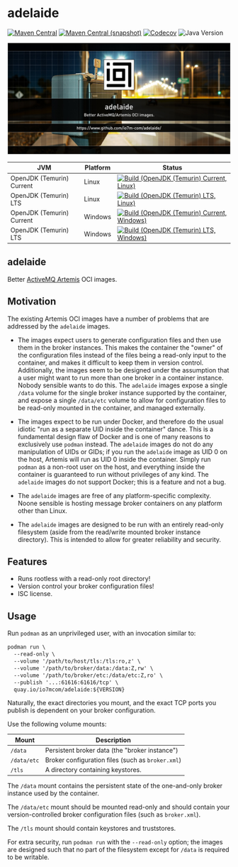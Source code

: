 adelaide
===

[![Maven Central](https://img.shields.io/maven-central/v/com.io7m.adelaide/com.io7m.adelaide.svg?style=flat-square)](http://search.maven.org/#search%7Cga%7C1%7Cg%3A%22com.io7m.adelaide%22)
[![Maven Central (snapshot)](https://img.shields.io/nexus/s/com.io7m.adelaide/com.io7m.adelaide?server=https%3A%2F%2Fs01.oss.sonatype.org&style=flat-square)](https://s01.oss.sonatype.org/content/repositories/snapshots/com/io7m/adelaide/)
[![Codecov](https://img.shields.io/codecov/c/github/io7m-com/adelaide.svg?style=flat-square)](https://codecov.io/gh/io7m-com/adelaide)
![Java Version](https://img.shields.io/badge/23-java?label=java&color=a1e65c)

![com.io7m.adelaide](./src/site/resources/adelaide.jpg?raw=true)

| JVM | Platform | Status |
|-----|----------|--------|
| OpenJDK (Temurin) Current | Linux | [![Build (OpenJDK (Temurin) Current, Linux)](https://img.shields.io/github/actions/workflow/status/io7m-com/adelaide/main.linux.temurin.current.yml)](https://www.github.com/io7m-com/adelaide/actions?query=workflow%3Amain.linux.temurin.current)|
| OpenJDK (Temurin) LTS | Linux | [![Build (OpenJDK (Temurin) LTS, Linux)](https://img.shields.io/github/actions/workflow/status/io7m-com/adelaide/main.linux.temurin.lts.yml)](https://www.github.com/io7m-com/adelaide/actions?query=workflow%3Amain.linux.temurin.lts)|
| OpenJDK (Temurin) Current | Windows | [![Build (OpenJDK (Temurin) Current, Windows)](https://img.shields.io/github/actions/workflow/status/io7m-com/adelaide/main.windows.temurin.current.yml)](https://www.github.com/io7m-com/adelaide/actions?query=workflow%3Amain.windows.temurin.current)|
| OpenJDK (Temurin) LTS | Windows | [![Build (OpenJDK (Temurin) LTS, Windows)](https://img.shields.io/github/actions/workflow/status/io7m-com/adelaide/main.windows.temurin.lts.yml)](https://www.github.com/io7m-com/adelaide/actions?query=workflow%3Amain.windows.temurin.lts)|

## adelaide

Better [ActiveMQ Artemis](https://activemq.apache.org/components/artemis/) OCI
images.

## Motivation

The existing Artemis OCI images have a number of problems that are addressed
by the `adelaide` images.

* The images expect users to generate configuration files and then use them
  in the broker instances. This makes the container the "owner" of the
  configuration files instead of the files being a read-only input to the
  container, and makes it difficult to keep them in version control.
  Additionally, the images seem to be designed under the assumption that a user
  might want to run more than one broker in a container instance. Nobody
  sensible wants to do this. The `adelaide` images expose a single `/data`
  volume for the single broker instance supported by the container, and expose
  a single `/data/etc` volume to allow for configuration files to be read-only
  mounted in the container, and managed externally.

* The images expect to be run under Docker, and therefore do the usual
  idiotic "run as a separate UID inside the container" dance. This is a
  fundamental design flaw of Docker and is one of many reasons to exclusively
  use `podman` instead. The `adelaide` images do not do any manipulation of
  UIDs or GIDs; if you run the `adelaide` image as UID 0 on the host, Artemis
  will run as UID 0 inside the container. Simply run `podman` as a non-root
  user on the host, and everything inside the container is guaranteed to run
  without privileges of any kind. The `adelaide` images do not support Docker;
  this is a feature and not a bug.

* The `adelaide` images are free of any platform-specific complexity. Noone
  sensible is hosting message broker containers on any platform other than
  Linux.

* The `adelaide` images are designed to be run with an entirely read-only
  filesystem (aside from the read/write mounted broker instance directory).
  This is intended to allow for greater reliability and security.

## Features

* Runs rootless with a read-only root directory!
* Version control your broker configuration files!
* ISC license.

## Usage

Run `podman` as an unprivileged user, with an invocation similar to:

```
podman run \
  --read-only \
  --volume '/path/to/host/tls:/tls:ro,z' \
  --volume '/path/to/broker/data:/data:Z,rw' \
  --volume '/path/to/broker/etc:/data/etc:Z,ro' \
  --publish '...:61616:61616/tcp' \
  quay.io/io7mcom/adelaide:${VERSION}
```

Naturally, the exact directories you mount, and the exact TCP ports you
publish is dependent on your broker configuration.

Use the following volume mounts:

|Mount|Description|
|-----|-----------|
|`/data`|Persistent broker data (the "broker instance")|
|`/data/etc`|Broker configuration files (such as `broker.xml`)|
|`/tls`|A directory containing keystores.|

The `/data` mount contains the persistent state of the one-and-only broker
instance used by the container.

The `/data/etc` mount should be mounted read-only and should contain your
version-controlled broker configuration files (such as `broker.xml`).

The `/tls` mount should contain keystores and truststores.

For extra security, run `podman run` with the `--read-only` option; the images
are designed such that no part of the filesystem except for `/data` is required
to be writable.


